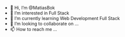 - 👋 Hi, I’m @MatiasBok
- 👀 I’m interested in Full Stack
- 🌱 I’m currently learning Web Development Full Stack
- 💞️ I’m looking to collaborate on ...
- 📫 How to reach me ...

<!---
MatiasBok/MatiasBok is a ✨ special ✨ repository because its `README.md` (this file) appears on your GitHub profile.
You can click the Preview link to take a look at your changes.
--->
